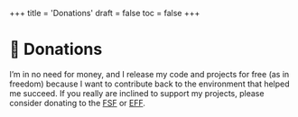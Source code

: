 +++
title = 'Donations'
draft = false
toc = false
+++

# 💸 Donations

I’m in no need for money, and I release my code and projects for free (as in freedom) because I want to contribute
back to the environment that helped me succeed. If you really are inclined to support my projects, please consider
donating to the [FSF](https://www.fsf.org/) or [EFF](https://www.eff.org/).
